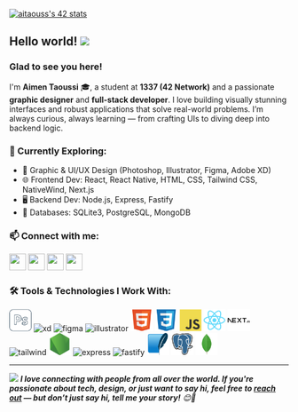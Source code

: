 [![aitaouss's 42 stats](https://badge.mediaplus.ma/greenbinary/aitaouss)](https://github.com/oakoudad/badge42)

<!-- Welcome Message -->
<h2>Hello world! <img src="https://media.giphy.com/media/hvRJCLFzcasrR4ia7z/giphy.gif" width="25px"></h2>

<h3>Glad to see you here!</h3>

<!-- About Me -->
<p>
I'm <b>Aimen Taoussi</b> 🎓, a student at <b>1337 (42 Network)</b> and a passionate <b>graphic designer</b> and <b>full-stack developer</b>. I love building visually stunning interfaces and robust applications that solve real-world problems. I’m always curious, always learning — from crafting UIs to diving deep into backend logic.
</p>

<!-- Personal Stuffs -->
<h3>🧠 Currently Exploring:</h3>

- 🎨 Graphic & UI/UX Design (Photoshop, Illustrator, Figma, Adobe XD)
- 🌐 Frontend Dev: React, React Native, HTML, CSS, Tailwind CSS, NativeWind, Next.js
- 🖥️ Backend Dev: Node.js, Express, Fastify
- 💾 Databases: SQLite3, PostgreSQL, MongoDB

<!-- Contact -->
<h3>📫 Connect with me:</h3>

<p align="left">
  <a href="https://twitter.com/taoussi_aimen" target="_blank"><img src="https://github.com/kmhmubin/kmhmubin/blob/master/assets/twitter.svg" height="30" width="30"/></a>
  <a href="https://www.linkedin.com/in/aimen-taoussi-251684280/" target="_blank"><img src="https://github.com/kmhmubin/kmhmubin/blob/master/assets/linkedin.svg" height="30" width="30"/></a>
  <a href="https://web.facebook.com/Aimeeen.2005/" target="_blank"><img src="https://github.com/kmhmubin/kmhmubin/blob/master/assets/facebook.svg" height="30" width="30"/></a>
  <a href="https://www.instagram.com/aimeeeeenn/" target="_blank"><img src="https://github.com/kmhmubin/kmhmubin/blob/master/assets/instagram.svg" height="30" width="30"/></a>
</p>

<!-- Tools & Tech -->
<h3>🛠️ Tools & Technologies I Work With:</h3>

<p align="left">
  <!-- Design Tools -->
  <img src="https://raw.githubusercontent.com/devicons/devicon/master/icons/photoshop/photoshop-line.svg" alt="photoshop" width="40" height="40"/>
  <img src="https://cdn.worldvectorlogo.com/logos/adobe-xd.svg" alt="xd" width="40" height="40"/>
  <img src="https://www.vectorlogo.zone/logos/figma/figma-icon.svg" alt="figma" width="40" height="40"/>
  <img src="https://www.vectorlogo.zone/logos/adobe_illustrator/adobe_illustrator-icon.svg" alt="illustrator" width="40" height="40"/>

  <!-- Frontend -->
  <img src="https://raw.githubusercontent.com/devicons/devicon/master/icons/html5/html5-original.svg" alt="html5" width="40" height="40"/>
  <img src="https://raw.githubusercontent.com/devicons/devicon/master/icons/css3/css3-original.svg" alt="css3" width="40" height="40"/>
  <img src="https://raw.githubusercontent.com/devicons/devicon/master/icons/javascript/javascript-original.svg" alt="javascript" width="40" height="40"/>
  <img src="https://raw.githubusercontent.com/devicons/devicon/master/icons/react/react-original.svg" alt="react" width="40" height="40"/>
  <img src="https://raw.githubusercontent.com/devicons/devicon/master/icons/nextjs/nextjs-original-wordmark.svg" alt="nextjs" width="40" height="40"/>
  <img src="https://www.vectorlogo.zone/logos/tailwindcss/tailwindcss-icon.svg" alt="tailwind" width="40" height="40"/>

  <!-- Backend -->
  <img src="https://raw.githubusercontent.com/devicons/devicon/master/icons/nodejs/nodejs-original.svg" alt="nodejs" width="40" height="40"/>
  <img src="https://cdn.jsdelivr.net/gh/devicons/devicon/icons/express/express-original.svg" alt="express" width="40" height="40"/>
  <img src="https://cdn.jsdelivr.net/gh/devicons/devicon/icons/fastapi/fastapi-original.svg" alt="fastify" width="40" height="40"/>

  <!-- Databases -->
  <img src="https://raw.githubusercontent.com/devicons/devicon/master/icons/sqlite/sqlite-original.svg" alt="sqlite" width="40" height="40"/>
  <img src="https://raw.githubusercontent.com/devicons/devicon/master/icons/postgresql/postgresql-original.svg" alt="postgresql" width="40" height="40"/>
  <img src="https://raw.githubusercontent.com/devicons/devicon/master/icons/mongodb/mongodb-original.svg" alt="mongodb" width="40" height="40"/>
</p>

---

<img src="https://media.giphy.com/media/LnQjpWaON8nhr21vNW/giphy.gif" width="60">  
<em><b>I love connecting with people from all over the world. If you're passionate about tech, design, or just want to say hi, feel free to <a href="https://www.linkedin.com/in/aimen-taoussi-251684280/">reach out</a> — but don’t just say hi, tell me your story!</b> 😊💜</em>
